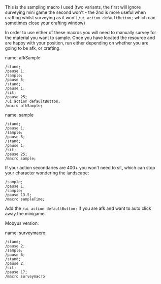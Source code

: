 This is the sampling macro I used (two variants, the first will ignore surveying mini game the second won't - the 2nd is more useful when crafting whilst surveying as it won't `/ui action defaultButton;` which can sometimes close your crafting window)

In order to use either of these macros you will need to manually survey for the material  you want to sample. Once you have located the resource and are happy with your position, run either depending on whether you are going to be afk, or crafting.

name: afkSample

```
/stand; 
/pause 1; 
/sample; 
/pause 5; 
/stand; 
/pause 1; 
/sit; 
/pause 25; 
/ui action defaultButton; 
/macro afkSample;
```

name: sample

```
/stand; 
/pause 1; 
/sample; 
/pause 5; 
/stand; 
/pause 1; 
/sit; 
/pause 25; 
/macro sample;
```

If your action secondaries are 400+ you won't need to sit, which can stop your character wondering the landscape:

```
/sample;
/pause 1;
/sample;
/pause 13.5;
/macro sampleTime;
```

Add the `/ui action defaultButton;` if you are afk and want to auto click away the minigame.

Mobyus version:

name: surveymacro

```
/stand;
/pause 2;
/sample;
/pause 6;
/stand;
/pause 2;
/sit;
/pause 17;
/macro surveymacro
```

